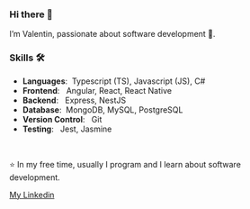 <!--![](https://komarev.com/ghpvc/?username=MenvielleValen&color=36b812)<br>-->

### Hi there 👋

I’m Valentin, passionate about software development 💙.

### Skills 🛠️
- **Languages**:&nbsp; Typescript (TS), Javascript (JS), C#
- **Frontend**: &nbsp; Angular, React, React Native
- **Backend**: &nbsp; Express, NestJS
- **Database**:&nbsp; MongoDB, MySQL, PostgreSQL
- **Version Control**: &nbsp; Git
- **Testing**: &nbsp; Jest, Jasmine

<br/>

⭐ In my free time, usually I program and I learn about software development.

<a href="https://www.linkedin.com/in/valentinmenviellecandia/">My Linkedin</a>
<!--
**MenvielleValen/MenvielleValen** is a ✨ _special_ ✨ repository because its `README.md` (this file) appears on your GitHub profile.

Here are some ideas to get you started:

- 🔭 I’m currently working on ...
- 🌱 I’m currently learning ...
- 👯 I’m looking to collaborate on ...
- 🤔 I’m looking for help with ...
- 💬 Ask me about ...
- 📫 How to reach me: ...
- 😄 Pronouns: ...
- ⚡ Fun fact: ...
-->
